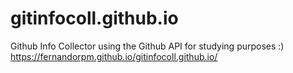 # gitinfocoll.github.io
Github Info Collector using the Github API for studying purposes :)
https://fernandorpm.github.io/gitinfocoll.github.io/
